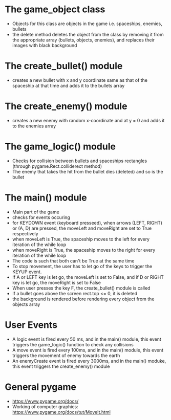 # The game_object class
- Objects for this class are objects in the game i.e. spaceships, enemies, bullets
- the delete method deletes the object from the class by removing it from the appropriate array (bullets, objects, enemies), and replaces their images with black background

# The create_bullet() module 
- creates a new bullet with x and y coordinate same as that of the spaceship at that time and adds it to the bullets array

# The create_enemy() module 
- creates a new enemy with random x-coordinate and at y = 0 and adds it to the enemies array

# The game_logic() module
- Checks for collision between bullets and spaceships rectangles (through pygame.Rect.colliderect method)
- The enemy that takes the hit from the bullet dies (deleted) and so is the bullet

# The main() module
- Main part of the game
- checks for events occuring
- for KEYDOWN event (keyboard presseed), when arrows (LEFT, RIGHT) or (A, D) are pressed, the moveLeft and moveRight are set to True respectively
- when moveLeft is True, the spaceship moves to the left for every iteration of the while loop
- when moveRight is True, the spaceship moves to the right for every iteration of the while loop
- The code is such that both can't be True at the same time
- To stop movement, the user has to let go of the keys to trigger the KEYUP event.
- If A or LEFT key is let go, the moveLeft is set to False, and if D or RIGHT key is let go, the moveRight is set to False
- When user presses the key F, the create_bullet() module is called
- If a bullet goes above the screen rect.top <= 0, it is deleted
- the background is rendered before rendering every object from the objects array

# User Events
- A logic event is fired every 50 ms, and in the main() module, this event triggers the game_logic() function to check any collisions
- A move event is fired every 100ms, and in the main() module, this event triggers the movement of enemy towards the earth
- An enemyCreate event is fired every 3000ms, and in the main() moduke, this event triggers the create_enemy() module

# General pygame
- https://www.pygame.org/docs/
- Working of computer graphics: https://www.pygame.org/docs/tut/MoveIt.html